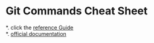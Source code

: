 # Git Commands Cheat Sheet

*. click the [reference Guide](https://github.com/Angryl/git-demo/blob/master/git-commands.md)<br/>
*. [official documentation](https://education.github.com/git-cheat-sheet-education.pdf)
